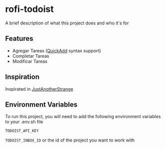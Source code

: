 
# rofi-todoist

A brief description of what this project does and who it's for

## Features

- Agregar Tareas ([QuickAdd](https://todoist.com/es/help/articles/task-quick-add-va4Lhpzz) syntax support)
- Completar Tareas
- Modificar Tareas

## Inspiration

Inspirated in [JustAnotherStrange](https://github.com/JustAnotherStrange/rofi-todoist)

## Environment Variables

To run this project, you will need to add the following environment variables to your .env.sh file

`TODOIST_API_KEY`

`TODOIST_INBOX_ID` or the id of the project you want to work with
